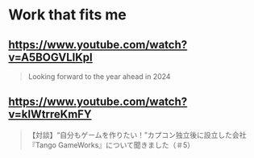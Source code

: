 # Work that fits me

## https://www.youtube.com/watch?v=A5BOGVLIKpI

> Looking forward to the year ahead in 2024 

## https://www.youtube.com/watch?v=kIWtrreKmFY

>【対談】“自分もゲームを作りたい！”カプコン独立後に設立した会社『Tango GameWorks』について聞きました（＃5）  
